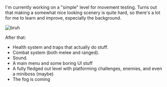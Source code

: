 I'm currently working on a "simple" level for movement testing. 
Turns out that making a somewhat nice looking scenery is quite hard, so there's a lot for me to learn and  improve, especially the background. 

![bruh](https://user-images.githubusercontent.com/53350800/190875368-77b477b3-d37e-4453-b13b-c4fc287a31b8.JPG)

After that:
- Health system and traps that actually do stuff.
- Combat system (both melee and ranged).
- Sound.
- A main menu and some boring UI stuff
- A fully fledged out level with platforming challenges, enemies, and even a miniboss (maybe)
- The fog is coming

